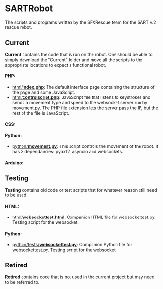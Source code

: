 # SARTRobot
The scripts and programs written by the SFXRescue team for the SART v.2 rescue robot.
## Current
**Current** contains the code that is run on the robot. One should be able to simply download the "Current" folder and move all the scripts to the appropriate locations to expect a functional robot.
#### PHP:
- [html/**index.php**](current/html/index.php): The default interface page containing the structure of the page and some JavaScript.
- [html/**controlscript.php**](current/html/controlscript.php): JavaScript file that listens to keystrokes and sends a movement type and speed to the websocket server run by movement.py. The PHP file extension lets the server pass the IP, but the rest of the file is JavaScript.
#### CSS:
#### Python:
- [python/**movement.py**](current/python/actual%20scripts/movement.py): This script controls the movement of the robot. It has 3 dependancies: pyax12, asyncio and websockets.
#### Arduino:

## Testing
**Testing** contains old code or test scripts that for whatever reason still need to be used.
#### HTML:
- [html/**websockettest.html**](testing/html/websockettest.html): Companion HTML file for websockettest.py. Testing script for the websocket.
#### Python:
- [python/tests/**websockettest.py**](testing/python/tests/websockettest.py): Companion Python file for websockettest.py. Testing script for the websocket.

## Retired
**Retired** contains code that is not used in the current project but may need to be referred to.
